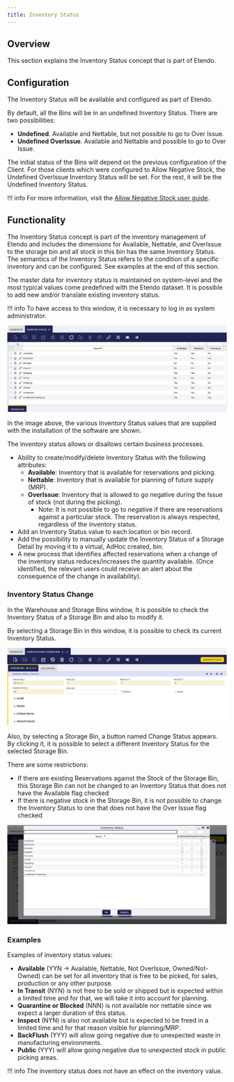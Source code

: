 ```yaml
---
title: Inventory Status
---
```

## Overview

This section explains the Inventory Status concept that is part of Etendo.

## Configuration

The Inventory Status will be available and configured as part of Etendo.

By default, all the Bins will be in an undefined Inventory Status. There are two possibilities:

-   **Undefined**. Available and Nettable, but not possible to go to Over Issue.
-   **Undefined OverIssue**. Available and Nettable and possible to go to Over Issue.

The initial status of the Bins will depend on the previous configuration of the Client. For those clients which were configured to Allow Negative Stock, the Undefined OverIssue Inventory Status will be set. For the rest, it will be the Undefined Inventory Status. 

!!! info
        For more information, visit the [Allow Negative Stock user guide](/docs/products/etendo-classic/user-guide/general-setup/client/).

## Functionality

The Inventory Status concept is part of the inventory management of Etendo and includes the dimensions for Available, Nettable, and OverIssue to the storage bin and all stock in this bin has the same Inventory Status. The semantics of the Inventory Status refers to the condition of a specific inventory and can be configured. See examples at the end of this section.

The master data for inventory status is maintained on system-level and the most typical values come predefined with the Etendo dataset. It is possible to add new and/or translate existing inventory status.

!!! info
    To have access to this window, it is necessary to log in as system administrator.


![](/docs/assets/drive/0n3Ivd3Cp7mA5Q7vAbIhorgapjwAxb6ybg6_fqwlpmzwe4FcL3RV2o6AIqsR2cFEdXKSRtzToRe9E5lLZsdoDCGZmM0toNmJZKURGVZxNStUoQW_ocSMxgcB4KjV_ARl4TTg0GWncx0ONJ1GzIfAHsJxNIs38iEekvloTzKkUdFIjICAn0YUklI1ThE-tg.png)

In the image above, the various Inventory Status values that are supplied with the installation of the software are shown.

The inventory status allows or disallows certain business processes.

-   Ability to create/modify/delete Inventory Status with the following attributes:
    -   **Available**: Inventory that is available for reservations and picking.
    -   **Nettable**: Inventory that is available for planning of future supply (MRP).
    -   **OverIssue**: Inventory that is allowed to go negative during the Issue of stock (not during the picking).
        -   Note: It is not possible to go to negative if there are reservations against a particular stock. The reservation is always respected, regardless of the inventory status.
-   Add an Inventory Status value to each location or bin record.
-   Add the possibility to manually update the Inventory Status of a Storage Detail by moving it to a virtual, AdHoc created, bin.
-   A new process that identifies affected reservations when a change of the inventory status reduces/increases the quantity available. (Once identified, the relevant users could receive an alert about the consequence of the change in availability).

### Inventory Status Change

In the Warehouse and Storage Bins window, It is possible to check the Inventory Status of a Storage Bin and also to modify it.

By selecting a Storage Bin in this window, it is possible to check its current Inventory Status.

![](/docs/assets/drive/J6y4kVfAaNOLqMAlBOJxByWBUkIA-lgdT1RM4HHn2jLkwJhzf0efsUgT78F77DEvT9UT9j_8RCRLnaNFVm-kWhGMRRaYf9thzTnAWN2fvBVsKx4aJX6xc4mb1qPlwH46AUwHc5D3v8Xye_ONWikm3ZKGaCTojkJMeTxkBBoLvSEnXoy_Gp85Ws-FY_1yAQ.png)

Also, by selecting a Storage Bin, a button named Change Status appears. By clicking it, it is possible to select a different Inventory Status for the selected Storage Bin.

There are some restrictions:

-   If there are existing Reservations against the Stock of the Storage Bin, this Storage Bin can not be changed to an Inventory Status that does not have the Available flag checked
-   If there is negative stock in the Storage Bin, it is not possible to change the Inventory Status to one that does not have the Over Issue flag checked

![](/docs/assets/drive/tchXpNhj5d5jez97SiLuvXUJJNbHIhHgLfDfU4e2hw2Q5tCqACZLE_daLM920HKiFuYVgQAwZoKpTkdw-pICFn8MVz3Y7TuM04CaWGjxclVXTzqz03ZNxpxj3PWkKwX8KB259JYTGJNeWTIRr1rkzAkaAQppROV4yfDIa6qBWHZVfgJA4xjFO84kb41EjQ.png)

### Examples

Examples of inventory status values:

-   **Available** (YYN -> Available, Nettable, Not OverIssue, Owned/Not-Owned) can be set for all inventory that is free to be picked, for sales, production or any other purpose.
-   **In Transit** (NYN) is not free to be sold or shipped but is expected within a limited time and for that, we will take it into account for planning.
-   **Quarantine or Blocked** (NNN) is not available nor nettable since we expect a larger duration of this status.
-   **Inspect** (NYN) is also not available but is expected to be freed in a limited time and for that reason visible for planning/MRP.
-   **BackFlush** (YYY) will allow going negative due to unexpected waste in manufacturing environments.
-   **Public** (YYY) will allow going negative due to unexpected stock in public picking areas.
> 
!!! info
    The inventory status does not have an effect on the inventory value.
